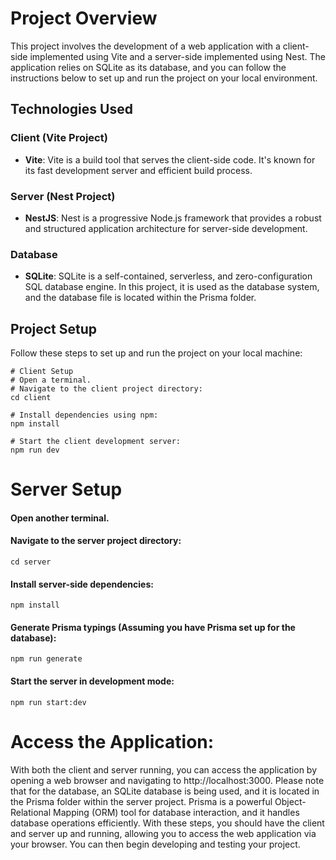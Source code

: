 # Project Overview

This project involves the development of a web application with a client-side implemented using Vite and a server-side implemented using Nest. The application relies on SQLite as its database, and you can follow the instructions below to set up and run the project on your local environment.

## Technologies Used

### Client (Vite Project)

- **Vite**: Vite is a build tool that serves the client-side code. It's known for its fast development server and efficient build process.

### Server (Nest Project)

- **NestJS**: Nest is a progressive Node.js framework that provides a robust and structured application architecture for server-side development.

### Database

- **SQLite**: SQLite is a self-contained, serverless, and zero-configuration SQL database engine. In this project, it is used as the database system, and the database file is located within the Prisma folder.

## Project Setup

Follow these steps to set up and run the project on your local machine:

```shell
# Client Setup
# Open a terminal.
# Navigate to the client project directory:
cd client

# Install dependencies using npm:
npm install

# Start the client development server:
npm run dev
```

# Server Setup

#### Open another terminal.

#### Navigate to the server project directory:

```shell
cd server
```

#### Install server-side dependencies:

```shell
npm install
```

#### Generate Prisma typings (Assuming you have Prisma set up for the database):

```shell
npm run generate
```

#### Start the server in development mode:

```shell
npm run start:dev
```

# Access the Application:

With both the client and server running, you can access the application by opening a web browser and navigating to http://localhost:3000.
Please note that for the database, an SQLite database is being used, and it is located in the Prisma folder within the server project. Prisma is a powerful Object-Relational Mapping (ORM) tool for database interaction, and it handles database operations efficiently.
With these steps, you should have the client and server up and running, allowing you to access the web application via your browser. You can then begin developing and testing your project.
